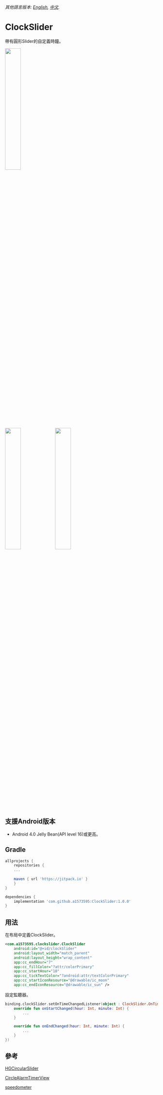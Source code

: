 *其他語言版本: [English](README.md), [中文](README.zh-tw.md).*

# ClockSlider
帶有圓形Slider的自定義時鐘。

<div style="dispaly:flex">
    <img src="https://user-images.githubusercontent.com/25738593/140450809-b648e1bd-28fb-4062-b185-543317401214.gif" width="32%">
</div>

<div style="dispaly:flex">
    <img src="https://user-images.githubusercontent.com/25738593/140451559-6793f4a1-3221-4809-b43b-bf6fd9e36a93.jpg" width="32%">
	<img src="https://user-images.githubusercontent.com/25738593/140451562-cd77f2c5-86e9-4321-8983-9b2df8fb877e.jpg" width="32%">
</div>

## 支援Android版本
- Android 4.0 Jelly Bean(API level 16)或更高。

## Gradle
```groovy
allprojects {
    repositories {
    ...
    
    maven { url 'https://jitpack.io' }
    }
}
```

```groovy
dependencies {
    implementation 'com.github.a1573595:ClockSlider:1.0.0'
}
```

## 用法
在布局中定義ClockSlider。
```xml
<com.a1573595.clockslider.ClockSlider
    android:id="@+id/clockSlider"
    android:layout_width="match_parent"
    android:layout_height="wrap_content"
    app:cc_endHour="7"
    app:cc_fillColor="?attr/colorPrimary"
    app:cc_startHour="10"
    app:cc_tickTextColor="?android:attr/textColorPrimary"
    app:cc_startIconResource="@drawable/ic_moon"
    app:cc_endIconResource="@drawable/ic_sun" />
```

設定監聽器。
```kotlin
binding.clockSlider.setOnTimeChangedListener(object : ClockSlider.OnTimeChangedListener {
    override fun onStartChanged(hour: Int, minute: Int) {
        ...
    }

    override fun onEndChanged(hour: Int, minute: Int) {
        ...
    }
})
```

## 參考
[HGCircularSlider](https://github.com/HamzaGhazouani/HGCircularSlider)

[CircleAlarmTimerView](https://github.com/yingLanNull/CircleAlarmTimerView)

[speedometer](https://github.com/ibrahimsn98/speedometer)
